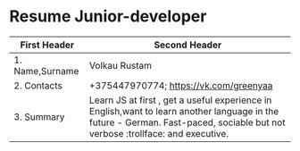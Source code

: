 # **Resume Junior-developer**
First Header | Second Header
------------ | -------------
1. Name,Surname | Volkau Rustam
2. Contacts | +375447970774; https://vk.com/greenyaa
3. Summary | Learn JS at first , get a useful experience in English,want to learn another language in the future - German. Fast-paced, sociable but not verbose :trollface: and executive.